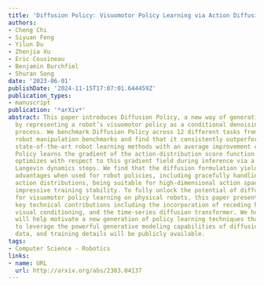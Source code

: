```yaml
---
title: 'Diffusion Policy: Visuomotor Policy Learning via Action Diffusion'
authors:
- Cheng Chi
- Siyuan Feng
- Yilun Du
- Zhenjia Xu
- Eric Cousineau
- Benjamin Burchfiel
- Shuran Song
date: '2023-06-01'
publishDate: '2024-11-15T17:07:01.644459Z'
publication_types:
- manuscript
publication: '*arXiv*'
abstract: This paper introduces Diffusion Policy, a new way of generating robot behavior
  by representing a robot’s visuomotor policy as a conditional denoising diffusion
  process. We benchmark Diffusion Policy across 12 different tasks from 4 different
  robot manipulation benchmarks and find that it consistently outperforms existing
  state-of-the-art robot learning methods with an average improvement of 46.9%. Diffusion
  Policy learns the gradient of the action-distribution score function and iteratively
  optimizes with respect to this gradient field during inference via a series of stochastic
  Langevin dynamics steps. We find that the diffusion formulation yields powerful
  advantages when used for robot policies, including gracefully handling multimodal
  action distributions, being suitable for high-dimensional action spaces, and exhibiting
  impressive training stability. To fully unlock the potential of diffusion models
  for visuomotor policy learning on physical robots, this paper presents a set of
  key technical contributions including the incorporation of receding horizon control,
  visual conditioning, and the time-series diffusion transformer. We hope this work
  will help motivate a new generation of policy learning techniques that are able
  to leverage the powerful generative modeling capabilities of diffusion models. Code,
  data, and training details will be publicly available.
tags:
- Computer Science - Robotics
links:
- name: URL
  url: http://arxiv.org/abs/2303.04137
---
```

